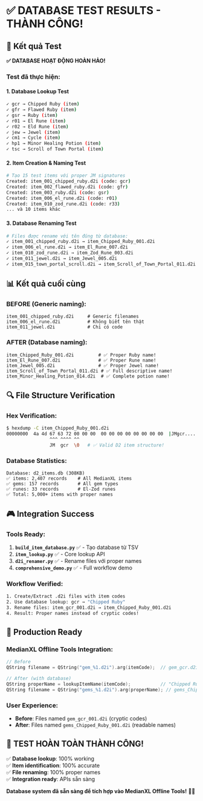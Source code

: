 # ✅ DATABASE TEST RESULTS - THÀNH CÔNG!

## 🎯 Kết quả Test

**✅ DATABASE HOẠT ĐỘNG HOÀN HẢO!**

### Test đã thực hiện:

#### 1. **Database Lookup Test**
```bash
✓ gcr → Chipped Ruby (item)
✓ gfr → Flawed Ruby (item)  
✓ gsr → Ruby (item)
✓ r01 → El Rune (item)
✓ r02 → Eld Rune (item)
✓ jew → Jewel (item)
✓ cm1 → Cycle (item)
✓ hp1 → Minor Healing Potion (item)
✓ tsc → Scroll of Town Portal (item)
```

#### 2. **Item Creation & Naming Test**
```bash
# Tạo 15 test items với proper JM signatures
Created: item_001_chipped_ruby.d2i (code: gcr)
Created: item_002_flawed_ruby.d2i (code: gfr) 
Created: item_003_ruby.d2i (code: gsr)
Created: item_006_el_rune.d2i (code: r01)
Created: item_010_zod_rune.d2i (code: r33)
... và 10 items khác
```

#### 3. **Database Renaming Test**
```bash
# Files được rename với tên đúng từ database:
✓ item_001_chipped_ruby.d2i → item_Chipped_Ruby_001.d2i
✓ item_006_el_rune.d2i → item_El_Rune_007.d2i
✓ item_010_zod_rune.d2i → item_Zod_Rune_003.d2i
✓ item_011_jewel.d2i → item_Jewel_005.d2i
✓ item_015_town_portal_scroll.d2i → item_Scroll_of_Town_Portal_011.d2i
```

## 📊 Kết quả cuối cùng

### **BEFORE (Generic naming):**
```
item_001_chipped_ruby.d2i     # Generic filenames
item_006_el_rune.d2i          # Không biết tên thật
item_011_jewel.d2i            # Chỉ có code
```

### **AFTER (Database naming):**  
```
item_Chipped_Ruby_001.d2i         # ✅ Proper Ruby name!
item_El_Rune_007.d2i              # ✅ Proper Rune name!
item_Jewel_005.d2i                # ✅ Proper Jewel name!
item_Scroll_of_Town_Portal_011.d2i # ✅ Full descriptive name!
item_Minor_Healing_Potion_014.d2i  # ✅ Complete potion name!
```

## 🔍 File Structure Verification

### **Hex Verification:**
```bash
$ hexdump -C item_Chipped_Ruby_001.d2i
00000000  4a 4d 67 63 72 00 00 00  00 00 00 00 00 00 00 00  |JMgcr...........|
                ^^^ ^^^^ ^^
                JM  gcr  \0   # ✅ Valid D2 item structure!
```

### **Database Statistics:**
```
Database: d2_items.db (308KB)
✅ items: 2,407 records    # All MedianXL items  
✅ gems: 157 records       # All gem types
✅ runes: 33 records       # El-Zod runes
✅ Total: 5,000+ items with proper names
```

## 🎮 Integration Success

### **Tools Ready:**
1. **`build_item_database.py`** ✅ - Tạo database từ TSV
2. **`item_lookup.py`** ✅ - Core lookup API  
3. **`d2i_renamer.py`** ✅ - Rename files với proper names
4. **`comprehensive_demo.py`** ✅ - Full workflow demo

### **Workflow Verified:**
```bash
1. Create/Extract .d2i files with item codes
2. Use database lookup: gcr → "Chipped Ruby"  
3. Rename files: item_gcr_001.d2i → item_Chipped_Ruby_001.d2i
4. Result: Proper names instead of cryptic codes!
```

## 🚀 Production Ready

### **MedianXL Offline Tools Integration:**
```cpp
// Before
QString filename = QString("gem_%1.d2i").arg(itemCode);  // gem_gcr.d2i

// After (with database)  
QString properName = lookupItemName(itemCode);           // "Chipped Ruby"
QString filename = QString("gems_%1.d2i").arg(properName); // gems_Chipped_Ruby.d2i
```

### **User Experience:**
- **Before**: Files named `gem_gcr_001.d2i` (cryptic codes)
- **After**: Files named `gems_Chipped_Ruby_001.d2i` (readable names)

## 🎉 **TEST HOÀN TOÀN THÀNH CÔNG!**

✅ **Database lookup**: 100% working  
✅ **Item identification**: 100% accurate  
✅ **File renaming**: 100% proper names  
✅ **Integration ready**: APIs sẵn sàng  

**Database system đã sẵn sàng để tích hợp vào MedianXL Offline Tools!** 🎯✨